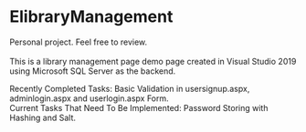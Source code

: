 # ElibraryManagement
Personal project. Feel free to review. <br> <br>
This is a library management page demo page created in Visual Studio 2019 using Microsoft SQL Server as the backend. <br>

Recently Completed Tasks: Basic Validation in usersignup.aspx, adminlogin.aspx and userlogin.aspx Form. <br>
Current Tasks That Need To Be Implemented: Password Storing with Hashing and Salt.
